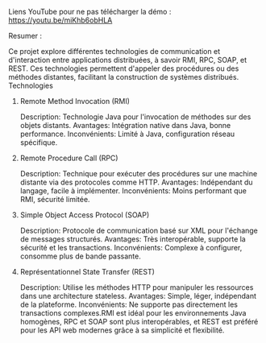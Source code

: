 Liens YouTube pour ne pas télécharger la démo  : https://youtu.be/miKhb6obHLA

Resumer :

Ce projet explore différentes technologies de communication et d'interaction entre applications distribuées, à savoir RMI, RPC, SOAP, et REST. Ces technologies permettent d'appeler des procédures ou des méthodes distantes, facilitant la construction de systèmes distribués.
Technologies
1. Remote Method Invocation (RMI)

    Description: Technologie Java pour l'invocation de méthodes sur des objets distants.
    Avantages: Intégration native dans Java, bonne performance.
    Inconvénients: Limité à Java, configuration réseau spécifique.

2. Remote Procedure Call (RPC)

    Description: Technique pour exécuter des procédures sur une machine distante via des protocoles comme HTTP.
    Avantages: Indépendant du langage, facile à implémenter.
    Inconvénients: Moins performant que RMI, sécurité limitée.

3. Simple Object Access Protocol (SOAP)

    Description: Protocole de communication basé sur XML pour l'échange de messages structurés.
    Avantages: Très interopérable, supporte la sécurité et les transactions.
    Inconvénients: Complexe à configurer, consomme plus de bande passante.

4. Représentationnel State Transfer (REST)

    Description: Utilise les méthodes HTTP pour manipuler les ressources dans une architecture stateless.
    Avantages: Simple, léger, indépendant de la plateforme.
    Inconvénients: Ne supporte pas directement les transactions complexes.RMI est idéal pour les environnements Java homogènes, RPC et SOAP sont plus interopérables, et REST est préféré pour les API web modernes grâce à sa simplicité et flexibilité.
